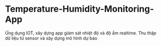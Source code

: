 # Temperature-Humidity-Monitoring-App
Ứng dụng IOT, xây dựng app giám sát nhiệt độ và độ ẩm realtime. Thu thập dữ liệu từ sensor và xây dựng mô hình dự báo
